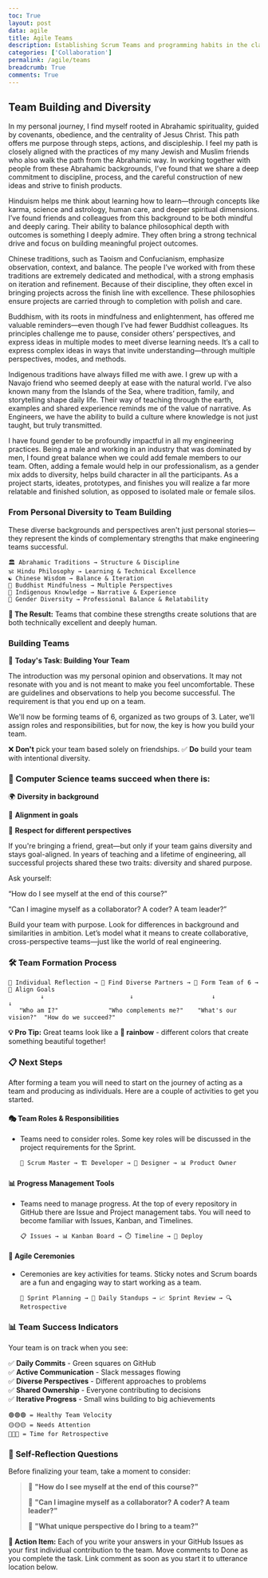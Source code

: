 ```yaml
---
toc: True
layout: post
data: agile
title: Agile Teams 
description: Establishing Scrum Teams and programming habits in the classroom.
categories: ['Collaboration']
permalink: /agile/teams
breadcrumb: True
comments: True
---
```


## Team Building and Diversity

In my personal journey, I find myself rooted in Abrahamic spirituality, guided by covenants, obedience, and the centrality of Jesus Christ. This path offers me purpose through steps, actions, and discipleship. I feel my path is closely aligned with the practices of my many Jewish and Muslim friends who also walk the path from the Abrahamic way. In working together with people from these Abrahamic backgrounds, I’ve found that we share a deep commitment to discipline, process, and the careful construction of new ideas and strive to finish products.

Hinduism helps me think about learning how to learn—through concepts like karma, science and astrology, human care, and deeper spiritual dimensions. I’ve found friends and colleagues from this background to be both mindful and deeply caring. Their ability to balance philosophical depth with outcomes is something I deeply admire. They often bring a strong technical drive and focus on building meaningful project outcomes.

Chinese traditions, such as Taoism and Confucianism, emphasize observation, context, and balance. The people I’ve worked with from these traditions are extremely dedicated and methodical, with a strong emphasis on iteration and refinement. Because of their discipline, they often excel in bringing projects across the finish line with excellence. These philosophies ensure projects are carried through to completion with polish and care.

Buddhism, with its roots in mindfulness and enlightenment, has offered me valuable reminders—even though I’ve had fewer Buddhist colleagues. Its principles challenge me to pause, consider others’ perspectives, and express ideas in multiple modes to meet diverse learning needs. It’s a call to express complex ideas in ways that invite understanding—through multiple perspectives, modes, and methods.

Indigenous traditions have always filled me with awe. I grew up with a Navajo friend who seemed deeply at ease with the natural world. I’ve also known many from the Islands of the Sea, where tradition, family, and storytelling shape daily life. Their way of teaching through the earth, examples and shared experience reminds me of the value of narrative. As Engineers, we have the ability to build a culture where knowledge is not just taught, but truly transmitted.

I have found gender to be profoundly impactful in all my engineering practices. Being a male and working in an industry that was dominated by men, I found great balance when we could add female members to our team. Often, adding a female would help in our professionalism, as a gender mix adds to diversity, helps build character in all the participants. As a project starts, ideates, prototypes, and finishes you will realize a far more relatable and finished solution, as opposed to isolated male or female silos.

### From Personal Diversity to Team Building

These diverse backgrounds and perspectives aren't just personal stories—they represent the kinds of complementary strengths that make engineering teams successful.

```text
🏛️ Abrahamic Traditions → Structure & Discipline
🕉️ Hindu Philosophy → Learning & Technical Excellence  
☯️ Chinese Wisdom → Balance & Iteration
🧘 Buddhist Mindfulness → Multiple Perspectives
🌿 Indigenous Knowledge → Narrative & Experience
👥 Gender Diversity → Professional Balance & Relatability
```

**💎 The Result:** Teams that combine these strengths create solutions that are both technically excellent and deeply human.

### Building Teams

🎯 **Today's Task: Building Your Team**

The introduction was my personal opinion and observations. It may not resonate with you and is not meant to make you feel uncomfortable. These are guidelines and observations to help you become successful. The requirement is that you end up on a team.

We'll now be forming teams of 6, organized as two groups of 3.
Later, we'll assign roles and responsibilities, but for now, the key is how you build your team.

❌ **Don't** pick your team based solely on friendships.
✅ **Do** build your team with intentional diversity.

### 🚀 Computer Science teams succeed when there is:

🌍 **Diversity in background**

🎯 **Alignment in goals**

🤝 **Respect for different perspectives**

If you're bringing a friend, great—but only if your team gains diversity and stays goal-aligned. In years of teaching and a lifetime of engineering, all successful projects shared these two traits: diversity and shared purpose.

Ask yourself:

“How do I see myself at the end of this course?”

“Can I imagine myself as a collaborator? A coder? A team leader?”

Build your team with purpose. Look for differences in background and similarities in ambition. Let’s model what it means to create collaborative, cross-perspective teams—just like the world of real engineering.

### 🛠️ Team Formation Process

```text
👤 Individual Reflection → 🤝 Find Diverse Partners → 👥 Form Team of 6 → 🎯 Align Goals
         ↓                        ↓                      ↓               ↓
   "Who am I?"              "Who complements me?"    "What's our vision?"  "How do we succeed?"
```

**💡 Pro Tip:** Great teams look like a **🌈 rainbow** - different colors that create something beautiful together!

### 📋 Next Steps

After forming a team you will need to start on the journey of acting as a team and producing as individuals. Here are a couple of activities to get you started.

#### 🎭 **Team Roles & Responsibilities**

* Teams need to consider roles. Some key roles will be discussed in the project requirements for the Sprint.

  ```text
  👥 Scrum Master → 🏗️ Developer → 🎨 Designer → 📊 Product Owner
  ```

#### 📊 **Progress Management Tools** 

* Teams need to manage progress. At the top of every repository in GitHub there are Issue and Project management tabs. You will need to become familiar with Issues, Kanban, and Timelines.

  ```text
  📋 Issues → 📊 Kanban Board → ⏱️ Timeline → 🚀 Deploy
  ```

#### 🔄 **Agile Ceremonies**

* Ceremonies are key activities for teams. Sticky notes and Scrum boards are a fun and engaging way to start working as a team.

  ```text
  📅 Sprint Planning → 🔄 Daily Standups → 📈 Sprint Review → 🔍 Retrospective
  ```

### 📊 Team Success Indicators

Your team is on track when you see:

✅ **Daily Commits** - Green squares on GitHub  
✅ **Active Communication** - Slack messages flowing  
✅ **Diverse Perspectives** - Different approaches to problems  
✅ **Shared Ownership** - Everyone contributing to decisions  
✅ **Iterative Progress** - Small wins building to big achievements  

```
🟢🟢🟢 = Healthy Team Velocity
🟡🟡🟡 = Needs Attention  
🔴🔴🔴 = Time for Retrospective
```

### 🎯 Self-Reflection Questions

Before finalizing your team, take a moment to consider:

> 💭 **"How do I see myself at the end of this course?"**
> 
> 🤔 **"Can I imagine myself as a collaborator? A coder? A team leader?"**
> 
> 🎯 **"What unique perspective do I bring to a team?"**

**📝 Action Item:** Each of you write your answers in your GitHub Issues as your first individual contribution to the team.  Move comments to Done as you complete the task.  Link comment as soon as you start it to utterance location below.
